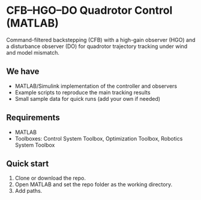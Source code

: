 # CFB–HGO–DO Quadrotor Control (MATLAB)

Command-filtered backstepping (CFB) with a high-gain observer (HGO) and a disturbance observer (DO) for quadrotor trajectory tracking under wind and model mismatch.

## We have
- MATLAB/Simulink implementation of the controller and observers
- Example scripts to reproduce the main tracking results
- Small sample data for quick runs (add your own if needed)

## Requirements
- MATLAB
- Toolboxes: Control System Toolbox, Optimization Toolbox, Robotics System Toolbox

## Quick start
1. Clone or download the repo.
2. Open MATLAB and set the repo folder as the working directory.
3. Add paths.
